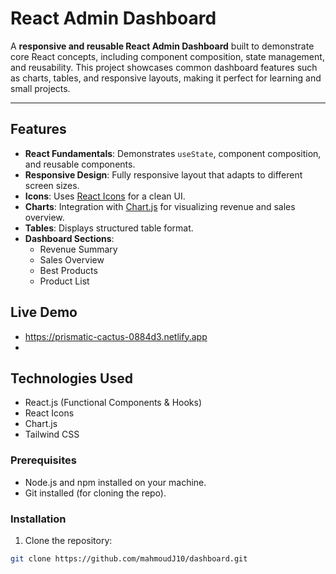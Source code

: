 # React Admin Dashboard

A **responsive and reusable React Admin Dashboard** built to demonstrate core React concepts, including component composition, state management, and reusability. This project showcases common dashboard features such as charts, tables, and responsive layouts, making it perfect for learning and small projects.

---

## **Features**

- **React Fundamentals**: Demonstrates `useState`, component composition, and reusable components.
- **Responsive Design**: Fully responsive layout that adapts to different screen sizes.
- **Icons**: Uses [React Icons](https://react-icons.github.io/react-icons/) for a clean UI.
- **Charts**: Integration with [Chart.js](https://www.chartjs.org/) for visualizing revenue and sales overview.
- **Tables**: Displays structured table format.
- **Dashboard Sections**:
  - Revenue Summary
  - Sales Overview
  - Best Products
  - Product List

## Live Demo
- https://prismatic-cactus-0884d3.netlify.app
- 
## **Technologies Used**

- React.js (Functional Components & Hooks)
- React Icons
- Chart.js
- Tailwind CSS
  
### **Prerequisites**

- Node.js and npm installed on your machine.
- Git installed (for cloning the repo).

### **Installation**

1. Clone the repository:
```bash
git clone https://github.com/mahmoudJ10/dashboard.git
